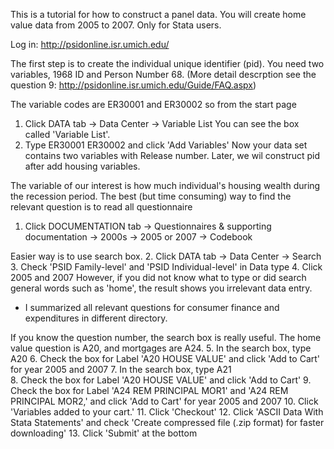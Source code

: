 This is a tutorial for how to construct a panel data. You will create home value data from 2005 to 2007.
Only for Stata users.

Log in: http://psidonline.isr.umich.edu/

The first step is to create the individual unique identifier (pid). You need two variables, 1968 ID and Person Number 68.
(More detail descrption see the question 9: http://psidonline.isr.umich.edu/Guide/FAQ.aspx)

The variable codes are ER30001 and ER30002 so from the start page
  1. Click DATA tab -> Data Center -> Variable List 
You can see the box called 'Variable List'. 
  2. Type ER30001 ER30002 and click 'Add Variables'
Now your data set contains two variables with Release number. Later, we wil construct pid after add housing variables.



The variable of our interest is how much individual's housing wealth during the recession period.
The best (but time consuming) way to find the relevant question is to read all questionnaire
  1. Click DOCUMENTATION tab -> Questionnaires & supporting documentation -> 2000s -> 2005 or 2007 -> Codebook

Easier way is to use search box.
  2. Click DATA tab -> Data Center -> Search
  3. Check 'PSID Family-level' and 'PSID Individual-level' in Data type
  4. Click 2005 and 2007
However, if you did not know what to type or did search general words such as 'home', the result shows you irrelevant data entry.

* I summarized all relevant questions for consumer finance and expenditures in different directory. 

If you know the question number, the search box is really useful. The home value question is A20, and mortgages are A24. 
  5. In the search box, type A20
  6. Check the box for Label 'A20 HOUSE VALUE' and click 'Add to Cart' for year 2005 and 2007
  7. In the search box, type A21    
  8. Check the box for Label 'A20 HOUSE VALUE' and click 'Add to Cart'
  9. Check the box for Label 'A24 REM PRINCIPAL MOR1' and 'A24 REM PRINCIPAL MOR2,' and click 'Add to Cart' for year 2005 and 2007
  10. Click 'Variables added to your cart.' 
  11. Click 'Checkout'
  12. Click 'ASCII Data With Stata Statements' and check 'Create compressed file (.zip format) for faster downloading'
  13. Click 'Submit' at the bottom
